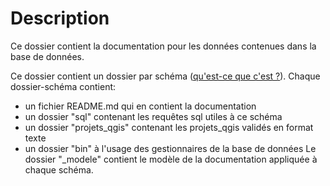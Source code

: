 # Description

Ce dossier contient la documentation pour les données contenues dans la base de données. 

Ce dossier contient un dossier par schéma ([qu'est-ce que c'est ?](https://github.com/PnMercantour/donnees/blob/main/tutos/README.md#sch%C3%A9ma "Dans une base de données relationnelle, un schéma regroupe différents objets dont des tables, vues et fonctions.")). Chaque dossier-schéma contient:
 - un fichier README.md qui en contient la documentation
 - un dossier "sql" contenant les requêtes sql utiles à ce schéma
 - un dossier "projets_qgis" contenant les projets_qgis validés en format texte 
 - un dossier "bin" à l'usage des gestionnaires de la base de données
 Le dossier "_modele" contient le modèle de la documentation appliquée à chaque schéma. 